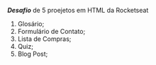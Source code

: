 ***Desafio*** de 5 proejetos em HTML da Rocketseat <br>
1. Glosário; <br>
2. Formulário de Contato; <br>
3. Lista de Compras; <br>
4. Quiz; <br>
5. Blog Post; <br>
